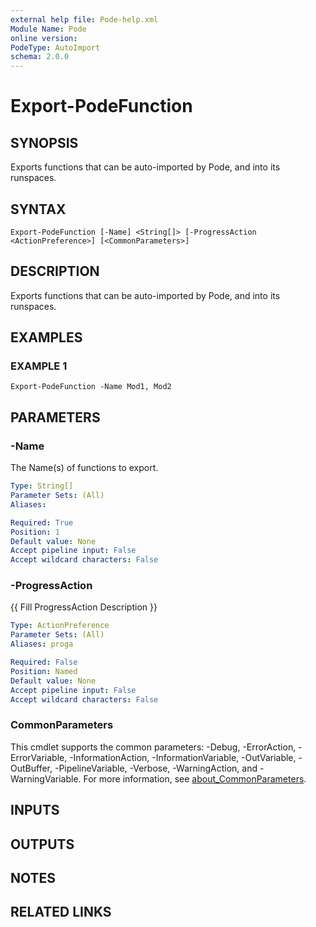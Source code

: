 ```yaml
---
external help file: Pode-help.xml
Module Name: Pode
online version:
PodeType: AutoImport
schema: 2.0.0
---
```


# Export-PodeFunction

## SYNOPSIS
Exports functions that can be auto-imported by Pode, and into its runspaces.

## SYNTAX

```
Export-PodeFunction [-Name] <String[]> [-ProgressAction <ActionPreference>] [<CommonParameters>]
```

## DESCRIPTION
Exports functions that can be auto-imported by Pode, and into its runspaces.

## EXAMPLES

### EXAMPLE 1
```
Export-PodeFunction -Name Mod1, Mod2
```

## PARAMETERS

### -Name
The Name(s) of functions to export.

```yaml
Type: String[]
Parameter Sets: (All)
Aliases:

Required: True
Position: 1
Default value: None
Accept pipeline input: False
Accept wildcard characters: False
```

### -ProgressAction
{{ Fill ProgressAction Description }}

```yaml
Type: ActionPreference
Parameter Sets: (All)
Aliases: proga

Required: False
Position: Named
Default value: None
Accept pipeline input: False
Accept wildcard characters: False
```

### CommonParameters
This cmdlet supports the common parameters: -Debug, -ErrorAction, -ErrorVariable, -InformationAction, -InformationVariable, -OutVariable, -OutBuffer, -PipelineVariable, -Verbose, -WarningAction, and -WarningVariable. For more information, see [about_CommonParameters](http://go.microsoft.com/fwlink/?LinkID=113216).

## INPUTS

## OUTPUTS

## NOTES

## RELATED LINKS
